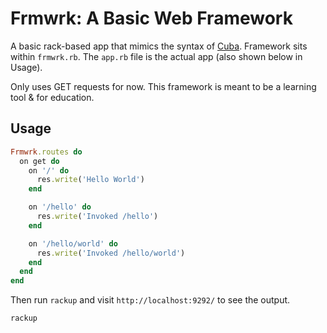# Frmwrk: A Basic Web Framework

A basic rack-based app that mimics the syntax of [Cuba](https://github.com/soveran/cuba/). Framework sits within `frmwrk.rb`. The `app.rb` file is the actual app (also shown below in Usage).

Only uses GET requests for now. This framework is meant to be a learning tool & for education.

## Usage

```ruby
Frmwrk.routes do
  on get do
    on '/' do
      res.write('Hello World')
    end

    on '/hello' do
      res.write('Invoked /hello')
    end

    on '/hello/world' do
      res.write('Invoked /hello/world')
    end
  end
end
```

Then run `rackup` and visit `http://localhost:9292/` to see the output.

```bash
rackup
```
